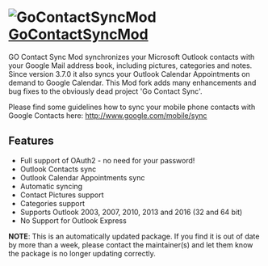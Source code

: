 # ![GoContactSyncMod](https://cdn.rawgit.com/pauby/ChocoPackages/26096f0d/icons/gocontactsyncmod.png "GoContactSyncMod Logo") [GoContactSyncMod](https://chocolatey.org/packages/streamdeck)

GO Contact Sync Mod synchronizes your Microsoft Outlook contacts with your Google Mail address book, including pictures, categories and notes.
Since version 3.7.0 it also syncs your Outlook Calendar Appointments on demand to Google Calendar. This Mod fork adds many enhancements and bug fixes to the obviously dead project 'Go Contact Sync'.

Please find some guidelines how to sync your mobile phone contacts with Google Contacts here: http://www.google.com/mobile/sync

## Features

* Full support of OAuth2 - no need for your password!
* Outlook Contacts sync
* Outlook Calendar Appointments sync
* Automatic syncing
* Contact Pictures support
* Categories support
* Supports Outlook 2003, 2007, 2010, 2013 and 2016 (32 and 64 bit)
* No Support for Outlook Express

**NOTE**: This is an automatically updated package. If you find it is out of date by more than a week, please contact the maintainer(s) and let them know the package is no longer updating correctly.